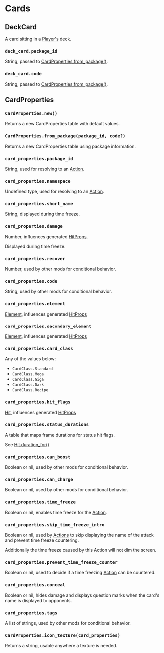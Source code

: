 # Cards

## DeckCard

A card sitting in a [Player's](/client/lua-api/entity-api/player) deck.

### `deck_card.package_id`

String, passed to [CardProperties.from_package()](#cardpropertiesfrom_packagepackage_id-code).

### `deck_card.code`

String, passed to [CardProperties.from_package()](#cardpropertiesfrom_packagepackage_id-code).

## CardProperties

### `CardProperties.new()`

Returns a new CardProperties table with default values.

### `CardProperties.from_package(package_id, code?)`

Returns a new CardProperties table using package information.

### `card_properties.package_id`

String, used for resolving to an [Action](/client/lua-api/attack-api/action).

### `card_properties.namespace`

Undefined type, used for resolving to an [Action](/client/lua-api/attack-api/action).

### `card_properties.short_name`

String, displayed during time freeze.

### `card_properties.damage`

Number, influences generated [HitProps](/client/lua-api/attack-api/hit-props).

Displayed during time freeze.

### `card_properties.recover`

Number, used by other mods for conditional behavior.

### `card_properties.code`

String, used by other mods for conditional behavior.

### `card_properties.element`

[Element](/client/lua-api/attack-api/hit-props#element), influences generated [HitProps](/client/lua-api/attack-api/hit-props)

### `card_properties.secondary_element`

[Element](/client/lua-api/attack-api/hit-props#element), influences generated [HitProps](/client/lua-api/attack-api/hit-props)

### `card_properties.card_class`

Any of the values below:

- `CardClass.Standard`
- `CardClass.Mega`
- `CardClass.Giga`
- `CardClass.Dark`
- `CardClass.Recipe`

### `card_properties.hit_flags`

[Hit](/client/lua-api/attack-api/hit-props#hit_propsflags), influences generated [HitProps](/client/lua-api/attack-api/hit-props)

### `card_properties.status_durations`

A table that maps frame durations for status hit flags.

See [Hit.duration_for()](/client/lua-api/attack-api/hit-props#hitduration_forhit_flag-level)

### `card_properties.can_boost`

Boolean or nil, used by other mods for conditional behavior.

### `card_properties.can_charge`

Boolean or nil, used by other mods for conditional behavior.

### `card_properties.time_freeze`

Boolean or nil, enables time freeze for the [Action](/client/lua-api/attack-api/action).

### `card_properties.skip_time_freeze_intro`

Boolean or nil, used by [Actions](/client/lua-api/attack-api/action) to skip displaying the name of the attack and prevent time freeze countering.

Additionally the time freeze caused by this Action will not dim the screen.

### `card_properties.prevent_time_freeze_counter`

Boolean or nil, used to decide if a time freezing [Action](/client/lua-api/attack-api/action) can be countered.

### `card_properties.conceal`

Boolean or nil, hides damage and displays question marks when the card's name is displayed to opponents.

### `card_properties.tags`

A list of strings, used by other mods for conditional behavior.

### `CardProperties.icon_texture(card_properties)`

Returns a string, usable anywhere a texture is needed.
